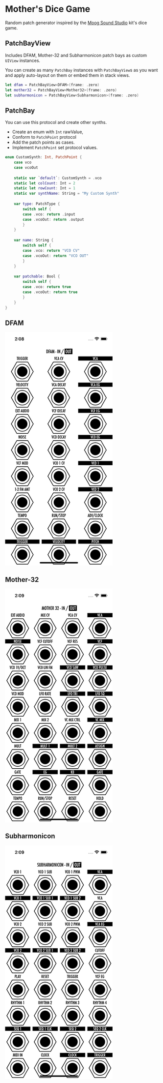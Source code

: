 # Mother's Dice Game

Random patch generator inspired by the [Moog Sound Studio](https://www.moogmusic.com/news/moog-music-introduces-complete-synthesizer-studio-experience) kit's dice game.

## PatchBayView

Includes DFAM, Mother-32 and Subharmonicon patch bays as custom `UIView` instances.

You can create as many `PatchBay` instances with `PatchBayView`s as you want and apply auto-layout on them or embed them in stack views.

``` swift
let dfam = PatchBayView<DFAM>(frame: .zero)
let mother32 = PatchBayView<Mother32>(frame: .zero)
let subharmonicon = PatchBayView<Subharmonicon>(frame: .zero)
```

## PatchBay

You can use this protocol and create other synths. 

- Create an enum with `Int` rawValue,
- Conform to `PatchPoint` protocol
- Add the patch points as cases.
- Implement `PatchPoint` set protocol values.

``` swift
enum CustomSynth: Int, PatchPoint {
	case vco
	case vcoOut

	static var `default`: CustomSynth = .vco
	static let colCount: Int = 2
	static let rowCount: Int = 1
	static var synthName: String = "My Custom Synth"
    
	var type: PatchType {
	    switch self {
	    case .vco: return .input
	    case .vcoOut: return .output
	    }
	}
    
	var name: String {
	    switch self {
	    case .vco: return "VCO CV"
	    case .vcoOut: return "VCO OUT"
	    }
	}
    
	var patchable: Bool {
	    switch self {
	    case .vco: return true
	    case .vcoOut: return true
	    }
	}
}
```

## DFAM

![alt](https://raw.githubusercontent.com/cemolcay/MothersDiceGame/master/pb-dfam.png)

## Mother-32

![alt](https://raw.githubusercontent.com/cemolcay/MothersDiceGame/master/pb-m32.png)

## Subharmonicon

![alt](https://raw.githubusercontent.com/cemolcay/MothersDiceGame/master/pb-subh.png)